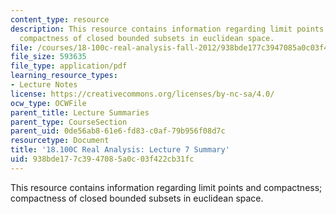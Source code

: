 ```yaml
---
content_type: resource
description: This resource contains information regarding limit points and compactness;
  compactness of closed bounded subsets in euclidean space.
file: /courses/18-100c-real-analysis-fall-2012/938bde177c3947085a0c03f422cb31fc_MIT18_100CF12_l7sum.pdf
file_size: 593635
file_type: application/pdf
learning_resource_types:
- Lecture Notes
license: https://creativecommons.org/licenses/by-nc-sa/4.0/
ocw_type: OCWFile
parent_title: Lecture Summaries
parent_type: CourseSection
parent_uid: 0de56ab8-61e6-fd83-c0af-79b956f08d7c
resourcetype: Document
title: '18.100C Real Analysis: Lecture 7 Summary'
uid: 938bde17-7c39-4708-5a0c-03f422cb31fc
---
```

This resource contains information regarding limit points and compactness; compactness of closed bounded subsets in euclidean space.